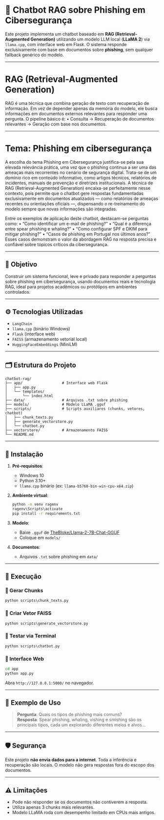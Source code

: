 # 🧠 Chatbot RAG sobre Phishing em Cibersegurança

Este projeto implementa um chatbot baseado em **RAG (Retrieval-Augmented Generation)** utilizando um modelo LLM local (**LLaMA 2**) via `llama.cpp`, com interface web em Flask. O sistema responde exclusivamente com base em documentos sobre **phishing**, sem qualquer fallback genérico do modelo.

---

# RAG (Retrieval-Augmented Generation)

RAG é uma técnica que combina geração de texto com recuperação de informação. Em vez de depender apenas da memória do modelo, ele busca informações em documentos externos relevantes para responder uma pergunta. O pipeline básico é:
•	Consulta → Recuperação de documentos relevantes → Geração com base nos documentos.

---


# Tema: Phishing em cibersegurança

A escolha do tema Phishing em Cibersegurança justifica-se pela sua elevada relevância prática, uma vez que o phishing continua a ser uma das ameaças mais recorrentes no cenário de segurança digital. Trata-se de um domínio rico em conteúdo informativo, como artigos técnicos, relatórios de incidentes, manuais de prevenção e diretrizes institucionais. A técnica de RAG (Retrieval-Augmented Generation) encaixa-se perfeitamente nesse contexto, pois permite que o chatbot gere respostas fundamentadas exclusivamente em documentos atualizados — como relatórios de ameaças recentes ou orientações oficiais —, dispensando o re-treinamento do modelo sempre que novas informações são integradas.

Entre os exemplos de aplicação deste chatbot, destacam-se perguntas como:
•	“Como identificar um e-mail de phishing?”
•	“Qual é a diferença entre spear phishing e whaling?”
•	“Como configurar SPF e DKIM para mitigar phishing?”
•	“Casos de phishing em Portugal nos últimos anos?”
Esses casos demonstram o valor da abordagem RAG na resposta precisa e confiável sobre tópicos críticos da cibersegurança.

---

## 🎯 Objetivo

Construir um sistema funcional, leve e privado para responder a perguntas sobre phishing em cibersegurança, usando documentos reais e tecnologia RAG, ideal para projetos acadêmicos ou protótipos em ambientes controlados.

---

## ⚙️ Tecnologias Utilizadas

- `LangChain`
- `llama.cpp` (binário Windows)
- `Flask` (interface web)
- `FAISS` (armazenamento vetorial local)
- `HuggingFaceEmbeddings` (MiniLM)

---

## 🗂️ Estrutura do Projeto

```plaintext
chatbot-rag/
├── app/                  # Interface web Flask
│   ├── app.py
│   └── templates/
│       └── index.html
├── data/                 # Arquivos .txt sobre phishing
├── models/               # Modelo LLaMA .gguf
├── scripts/              # Scripts auxiliares (chunks, vetores, chatbot)
│   ├── chunk_texts.py
│   ├── generate_vectorstore.py
│   └── chatbot.py
├── vectorstore/          # Armazenamento FAISS
└── README.md
```

---

## 🔧 Instalação

1. **Pré-requisitos**:
   - Windows 10
   - Python 3.10+
   - `llama.cpp` binário (ex: `llama-b5760-bin-win-cpu-x64.zip`)

2. **Ambiente virtual**:
   ```cmd
   python -m venv ragenv
   ragenv\Scripts\activate
   pip install -r requirements.txt
   ```

3. **Modelo**:
   - Baixe `.gguf` de [TheBloke/Llama-2-7B-Chat-GGUF](https://huggingface.co/TheBloke/Llama-2-7B-Chat-GGUF)
   - Coloque em `models/`

4. **Documentos**:
   - Arquivos `.txt` sobre phishing em `data/`

---

## 🧩 Execução

### 🔹 Gerar Chunks
```cmd
python scripts\chunk_texts.py
```

### 🔹 Criar Vetor FAISS
```cmd
python scripts\generate_vectorstore.py
```

### 🔹 Testar via Terminal
```cmd
python scripts\chatbot.py
```

### 🔹 Interface Web
```cmd
cd app
python app.py
```
Abra `http://127.0.0.1:5000/` no navegador.

---

## 🧠 Exemplo de Uso

> **Pergunta**: Quais os tipos de phishing mais comuns?  
> **Resposta**: Spear phishing, whaling, vishing e smishing são os principais tipos, cada um explorando diferentes meios e alvos...

---

## 🛡️ Segurança

Este projeto **não envia dados para a internet**. Toda a inferência e recuperação são locais. O modelo não gera respostas fora do escopo dos documentos.

---

## ⚠️ Limitações

- Pode não responder se os documentos não contiverem a resposta.
- Utiliza apenas 3 chunks mais relevantes.
- Modelo LLaMA roda com desempenho limitado em CPUs mais antigos.
